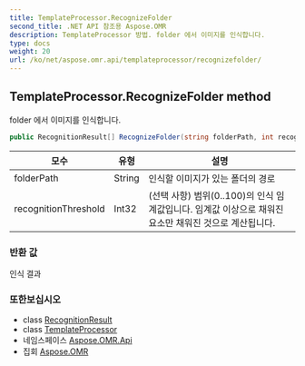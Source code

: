 ```yaml
---
title: TemplateProcessor.RecognizeFolder
second_title: .NET API 참조용 Aspose.OMR
description: TemplateProcessor 방법. folder 에서 이미지를 인식합니다.
type: docs
weight: 20
url: /ko/net/aspose.omr.api/templateprocessor/recognizefolder/
---
```

## TemplateProcessor.RecognizeFolder method

folder 에서 이미지를 인식합니다.

```csharp
public RecognitionResult[] RecognizeFolder(string folderPath, int recognitionThreshold = -100)
```

| 모수 | 유형 | 설명 |
| --- | --- | --- |
| folderPath | String | 인식할 이미지가 있는 폴더의 경로 |
| recognitionThreshold | Int32 | (선택 사항) 범위(0..100)의 인식 임계값입니다. 임계값 이상으로 채워진 요소만 채워진 것으로 계산됩니다. |

### 반환 값

인식 결과

### 또한보십시오

* class [RecognitionResult](../../../aspose.omr.model/recognitionresult/)
* class [TemplateProcessor](../)
* 네임스페이스 [Aspose.OMR.Api](../../templateprocessor/)
* 집회 [Aspose.OMR](../../../)


